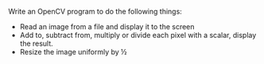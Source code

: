 Write an OpenCV program to do the following things:
* Read an image from a file and display it to the screen
* Add to, subtract from, multiply or divide each pixel with a scalar, display the result.
* Resize the image uniformly by ½
